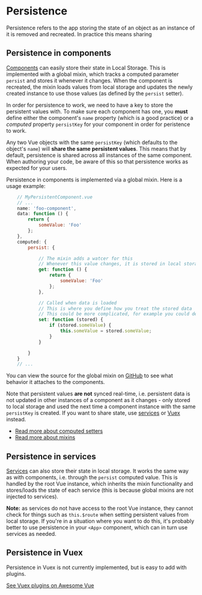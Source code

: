 
# Persistence

Persistence refers to the app storing the state of an object as an instance of it is removed and recreated. In practice this means sharing

## Persistence in components

[Components](./app/components.md) can easily store their state in Local Storage. This is implemented with a global mixin, which tracks a computed parameter `persist` and stores it whenever it changes. When the component is recreated, the mixin loads values from local storage and updates the newly created instance to use those values (as defined by the `persist` setter).

In order for persistence to work, we need to have a key to store the persistent values with. To make sure each component has one, you **must** define either the component's `name` property (which is a good practice) or a _computed_ property `persistKey` for your component in order for peristence to work.

Any two Vue objects with the same `persistKey` (which defaults to the object's `name`) will **share the same persistent values**. This means that by default, persistence is shared across all instances of the same component. When authoring your code, be aware of this so that persistence works as expected for your users.

Persistence in components is implemented via a global mixin. Here is a usage example:

```js
	// MyPersistentComponent.vue
	// ...
	name: 'foo-component',
	data: function () {
		return {
			someValue: 'Foo'
		};
	},
	computed: {
		persist: {

			// The mixin adds a watcer for this
			// Whenever this value changes, it is stored in local storage
			get: function () {
				return {
					someValue: 'Foo'
				};
			},

			// Called when data is loaded
			// This is where you define how you treat the stored data
			// This could be more complicated, for example you could decide to load the values only with current route
			set: function (stored) {
				if (stored.someValue) {
					this.someValue = stored.someValue;
				}
			}

		}
	}
	// ...
```

You can view the source for the global mixin on [GitHub](https://github.com/Eiskis/vue-webpack/tree/master/src/vue/mixins/persist.js) to see what behavior it attaches to the components.

Note that persistent values **are not** synced real-time, i.e. persistent data is not updated in other instances of a component as it changes - only stored to local storage and used the next time a component instance with the same `persistKey` is created. If you want to share state, use [services](../app/services.md) or [Vuex](../app/vuex.md) instead.

- [Read more about computed setters](https://vuejs.org/guide/computed.html#Computed-Setter)
- [Read more about mixins](https://vuejs.org/v2/guide/mixins.html)

## Persistence in services

[Services](../app/services.md) can also store their state in local storage. It works the same way as with components, i.e. through the `persist` computed value. This is handled by the root Vue instance, which inherits the mixin functionality and stores/loads the state of each service (this is because global mixins are not injected to services).

**Note:** as services do not have access to the root Vue instance, they cannot check for things such as `this.$route` when setting persistent values from local storage. If you're in a situation where you want to do this, it's probably better to use persistence in your `<App>` component, which can in turn use services as needed.

## Persistence in Vuex

Persistence in Vuex is not currently implemented, but is easy to add with plugins.

[See Vuex plugins on Awesome Vue](https://github.com/vuejs/awesome-vue#vuex-utilities)
